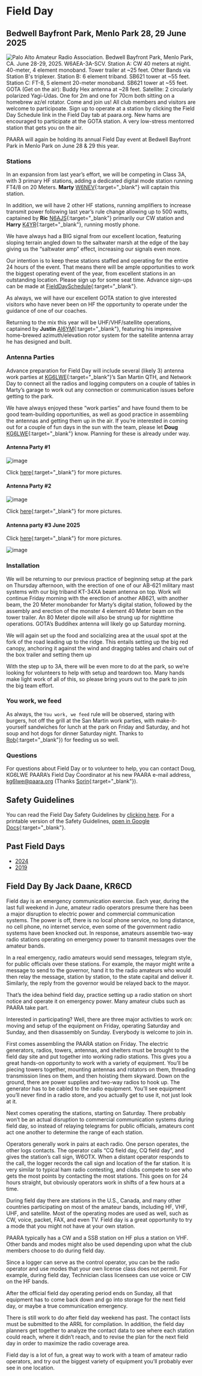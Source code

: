 # Field Day

## Bedwell Bayfront Park, Menlo Park 28, 29 June 2025

![Palo Alto Amateur Radio Association. Bedwell Bayfront Park, Menlo Park, CA. June 28-29, 2025. W6AEA-3A-SCV. Station A: CW 40 meters at night. 40-meter, 4 element monoband. Tower trailer at ~25 feet. Other Bands via Station B's triplexer. Station B: 6 element triband. SB621 tower at ~55 feet. Station C: FT-8, 5 element 20-meter monoband. SB621 tower at ~55 feet. GOTA (Get on the air): Buddy Hex antenna at ~28 feet. Satellite: 2 circularly polarized Yagi-Udas. One for 2m and one for 70cm both sitting on a homebrew az/el rotator. Come and join us! All club members and visitors are welcome to participoate. Sign up to operate at a station by clicking the Field Day Schedule link in the Field Day tab at paara.org. New hams are encouraged to participate at the GOTA station. A very low-stress mentorred station that gets you on the air.](/fieldday/images/Field-Day-Flyer-2025.jpg)

PAARA will again be holding its annual Field Day event at Bedwell Bayfront Park in Menlo Park on June 28 & 29 this year.

### Stations
In an expansion from last year’s effort, we will be competing in Class 3A, with 3 primary HF stations, adding a dedicated digital mode station running FT4/8 on 20 Meters.  **Marty** [W6NEV](https://www.qrz.com/db/W6NEV){:target="_blank"} will captain this station.

In addition, we will have 2 other HF stations, running amplifiers to increase transmit power following last  year’s rule change allowing up to 500 watts, captained by **Ric** [N6AJS](https://www.qrz.com/db/N6AJS){:target="_blank"} primarily our CW station and **Harry** [K4YR](https://www.qrz.com/db/K4YR){:target="_blank"}, running mostly phone.

We have always had a BIG signal from our excellent location, featuring sloping terrain angled down to the saltwater marsh at the edge of the bay giving us the “saltwater amp” effect, increasing our signals even more.

Our intention is to keep these stations staffed and operating for the entire 24 hours of the event.  That means there will be ample opportunities to work the biggest operating event of the year, from excellent stations in an outstanding location.  Please sign up for some seat time.  Advance sign-ups can be made at [FieldDaySchedule](http://tinyurl.com/FieldDaySchedule){:target="_blank"}.

As always, we will have our excellent GOTA station to give interested visitors who have never been on HF the opportunity to operate under the guidance of one of our coaches.

Returning to the mix this year will be UHF/VHF/satellite operations, captained by **Justin** [AI6YM](https://www.qrz.com/db/AI6YM){:target="_blank"}, featuring his impressive home-brewed azimuth/elevation rotor system for the satellite antenna array he has designed and built.

### Antenna Parties
Advance preparation for Field Day will include several (likely 3) antenna work parties at [KG6LWE](https://www.qrz.com/db/KG6LWE){:target="_blank"}’s San Martin QTH, and Network Day to connect all the radios and logging computers on a couple of tables in Marty’s garage to work out any connection or communication issues before getting to the park.

We have always enjoyed these “work parties” and have found them to be good team-building opportunities, as well as good practice in assembling the antennas and getting them up in the air.  If you’re interested in coming out for a couple of fun days in the sun with the team, please let **Doug** [KG6LWE](https://www.qrz.com/db/KG6LWE){:target="_blank"} know.  Planning for these is already under way.

#### Antenna Party #1 
 
![image](/fieldday/images/2025-antenna-party-1.jpg)

Click [here](https://drive.google.com/drive/folders/12moAUAgE0SXoR_hgiooxX_FOZuLcKyn6){:target="_blank"} for more pictures.

#### Antenna Party #2 
 
![image](/fieldday/images/2025-antenna-party-2.jpg)

Click [here](https://drive.google.com/drive/folders/12rLN7qmxPZGCq2kmcqKQoBy_97bzRaLI?usp=drive_link){:target="_blank"} for more pictures.

#### Antenna party #3 June 2025

Click [here](https://drive.google.com/drive/folders/1d0kaDwHEMC0d55ncbOw3IjxD36TcRZH_?usp=drive_link){:target="_blank"} for more pictures.

![image](/fieldday/images/2025-antenna-party-3.jpg)

### Installation
We will be returning to our previous practice of beginning setup at the park on Thursday afternoon, with the erection of one of our AB-621 military mast systems with our big triband KT-34XA beam antenna on top.  Work will continue Friday morning with the erection of another AB621, with another beam, the 20 Meter monobander for Marty’s digital station, followed by the assembly and erection of the monster 4 element 40 Meter beam on the tower trailer.  An 80 Meter dipole will also be strung up for nighttime operations.   GOTA’s Buddihex antenna will likely go up Saturday morning.

We will again set up the food and socializing area at the usual spot at the fork of the road leading up to the ridge.  This entails setting up the big red canopy, anchoring it against the wind and dragging tables and chairs out of the box trailer and setting them up

With the step up to 3A, there will be even more to do at the park, so we’re looking for  volunteers to help with setup and teardown too.  Many hands make light work of all of this, so please bring yours out to the park to join the big team effort.

### You work, we feed
As always, the `You work, we feed` rule will be observed, staring with burgers, hot off the grill at the San Martin work parties, with make-it-yourself sandwiches for lunch at the park on Friday and Saturday, and hot soup and hot dogs for dinner Saturday night.  Thanks to [Rob](https://www.qrz.com/db/KC6TYD){:target="_blank"}) for feeding us so well.

### Questions
For questions about Field Day or to volunteer to help, you can contact Doug, KG6LWE PAARA’s Field Day Coordinator at his new PAARA e-mail address, <kg6lwe@paara.org> (Thanks [Sorin](https://www.qrz.com/db/KN6YUH){:target="_blank"}).

## Safety Guidelines

You can read the Field Day Safety Guidelines by [clicking here](/fieldday/fieldday-safety-guidelines.html). For a printable version of the Safety Guidelines, [open in Google Docs](https://docs.google.com/document/d/1J4zDdLOIcLpmyfRRWEDBjy1PZdddvFCUoqU4WL1VSAg/preview){:target="_blank"}.

## Past Field Days

* [2024](/fieldday/2024.html)
* [2019](/fieldday/2019.html)

## Field Day By Jack Daane, KR6CD

Field day is an emergency communication exercise. Each year, during the last full weekend in June, amateur radio operators presume there has been a major disruption to electric power and commercial communication systems. The power is off, there is no local phone service, no long distance, no cell phone, no internet service, even some of the government radio systems have been knocked out. In response, amateurs assemble two-way radio stations operating on emergency power to transmit messages over the amateur bands.

In a real emergency, radio amateurs would send messages, telegram style, for public officials over these stations. For example, the mayor might write a message to send to the governor, hand it to the radio amateurs who would then relay the message, station by station, to the state capital and deliver it. Similarly, the reply from the governor would be relayed back to the mayor.

That’s the idea behind field day, practice setting up a radio station on short notice and operate it on emergency power. Many amateur clubs such as PAARA take part.

Interested in participating? Well, there are three major activities to work on: moving and setup of the equipment on Friday, operating Saturday and Sunday, and then disassembly on Sunday. Everybody is welcome to join in.

First comes assembling the PAARA station on Friday. The electric generators, radios, towers, antennas, and shelters must be brought to the field day site and put together into working radio stations. This gives you a great hands-on opportunity to work with a variety of equipment. You’ll be piecing towers together, mounting antennas and rotators on them, threading transmission lines on them, and then hoisting them skyward. Down on the ground, there are power supplies and two-way radios to hook up. The generator has to be cabled to the radio equipment. You’ll see equipment you’ll never find in a radio store, and you actually get to use it, not just look at it.

Next comes operating the stations, starting on Saturday. There probably won’t be an actual disruption to commercial communication systems during field day, so instead of relaying telegrams for public officials, amateurs cont act one another to determine the range of each station.

Operators generally work in pairs at each radio. One person operates, the other logs contacts. The operator calls “CQ field day, CQ field day”, and gives the station’s call sign, W6OTX. When a distant operator responds to the call, the logger records the call sign and location of the far station. It is very similar to typical ham radio contesting, and clubs compete to see who gets the most points by contacting the most stations. This goes on for 24 hours straight, but obviously operators work in shifts of a few hours at a time.

During field day there are stations in the U.S., Canada, and many other countries participating on most of the amateur bands, including HF, VHF, UHF, and satellite. Most of the operating modes are used as well, such as CW, voice, packet, FAX, and even TV. Field day is a great opportunity to try a mode that you might not have at your own station.

PAARA typically has a CW and a SSB station on HF plus a station on VHF. Other bands and modes might also be used depending upon what the club members choose to do during field day.

Since a logger can serve as the control operator, you can be the radio operator and use modes that your own license class does not permit. For example, during field day, Technician class licensees can use voice or CW on the HF bands.

After the official field day operating period ends on Sunday, all that equipment has to come back down and go into storage for the next field day, or maybe a true communication emergency.

There is still work to do after field day weekend has past. The contact lists must be submitted to the ARRL for compilation. In addition, the field day planners get together to analyze the contact data to see where each station could reach, where it didn’t reach, and to revise the plan for the next field day in order to maximize the radio coverage area.

Field day is a lot of fun, a great way to work with a team of amateur radio operators, and try out the biggest variety of equipment you’ll probably ever see in one location.
